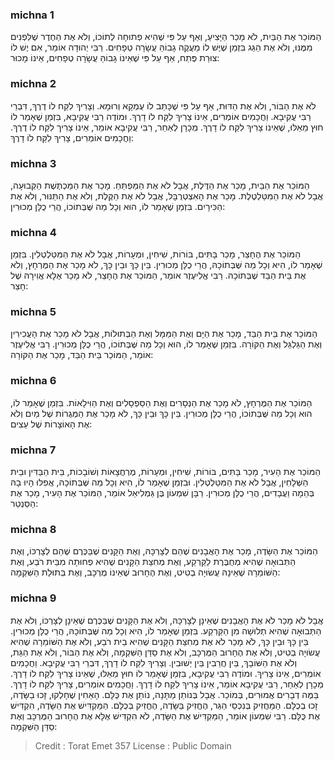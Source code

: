 
### michna 1
הַמּוֹכֵר אֶת הַבַּיִת, לֹא מָכַר הַיָּצִיעַ, וְאַף עַל פִּי שֶׁהִיא פְתוּחָה לְתוֹכוֹ, וְלֹא אֶת הַחֶדֶר שֶׁלִּפְנִים מִמֶּנּוּ, וְלֹא אֶת הַגַּג בִּזְמַן שֶׁיֶּשׁ לוֹ מַעֲקֶה גָבוֹהַּ עֲשָׂרָה טְפָחִים. רַבִּי יְהוּדָה אוֹמֵר, אִם יֶשׁ לוֹ צוּרַת פֶּתַח, אַף עַל פִּי שֶׁאֵינוֹ גָבוֹהַּ עֲשָׂרָה טְפָחִים, אֵינוֹ מָכוּר: 

### michna 2
לֹא אֶת הַבּוֹר, וְלֹא אֶת הַדּוּת, אַף עַל פִּי שֶׁכָּתַב לוֹ עֻמְקָא וְרוּמָא. וְצָרִיךְ לִקַּח לוֹ דֶרֶךְ, דִּבְרֵי רַבִּי עֲקִיבָא. וַחֲכָמִים אוֹמְרִים, אֵינוֹ צָרִיךְ לִקַּח לוֹ דָרֶךְ. וּמוֹדֶה רַבִּי עֲקִיבָא, בִּזְמַן שֶׁאָמַר לוֹ חוּץ מֵאֵלּוּ, שֶׁאֵינוֹ צָרִיךְ לִקַּח לוֹ דָרֶךְ. מְכָרָן לְאַחֵר, רַבִּי עֲקִיבָא אוֹמֵר, אֵינוֹ צָרִיך לִקַּח לוֹ דֶרֶךְ. וַחֲכָמִים אוֹמְרִים, צָרִיךְ לִקַּח לוֹ דָרֶךְ: 

### michna 3
הַמּוֹכֵר אֶת הַבַּיִת, מָכַר אֶת הַדֶּלֶת, אֲבָל לֹא אֶת הַמַּפְתֵּחַ. מָכַר אֶת הַמַּכְתֶּשֶׁת הַקְּבוּעָה, אֲבָל לֹא אֶת הַמִּטַּלְטֶלֶת. מָכַר אֶת הָאִצְטְרֻבָּל, אֲבָל לֹא אֶת הַקֶּלֶת, וְלֹא אֶת הַתַּנּוּר, וְלֹא אֶת הַכִּירָיִם. בִּזְמַן שֶׁאָמַר לוֹ, הוּא וְכָל מַה שֶּׁבְּתוֹכוֹ, הֲרֵי כֻלָּן מְכוּרִין: 

### michna 4
הַמּוֹכֵר אֶת הֶחָצֵר, מָכַר בָּתִּים, בּוֹרוֹת, שִׁיחִין, וּמְעָרוֹת, אֲבָל לֹא אֶת הַמִּטַּלְטְלִין. בִּזְמַן שֶׁאָמַר לוֹ, הִיא וְכָל מַה שֶּׁבְּתוֹכָהּ, הֲרֵי כֻלָּן מְכוּרִין. בֵּין כָּךְ וּבֵין כָּךְ, לֹא מָכַר אֶת הַמֶּרְחָץ, וְלֹא אֶת בֵּית הַבַּד שֶׁבְּתוֹכָהּ. רַבִּי אֱלִיעֶזֶר אוֹמֵר, הַמּוֹכֵר אֶת הֶחָצֵר, לֹא מָכַר אֶלָּא אֲוִירָהּ שֶׁל חָצֵר: 

### michna 5
הַמּוֹכֵר אֶת בֵּית הַבַּד, מָכַר אֶת הַיָּם וְאֶת הַמַּמָּל וְאֶת הַבְּתוּלוֹת, אֲבָל לֹא מָכַר אֶת הָעֲכִירִין וְאֶת הַגַּלְגַּל וְאֶת הַקּוֹרָה. בִּזְמַן שֶׁאָמַר לוֹ, הוּא וְכָל מַה שֶּׁבְּתוֹכוֹ, הֲרֵי כֻלָּן מְכוּרִין. רַבִּי אֱלִיעֶזֶר אוֹמֵר, הַמּוֹכֵר בֵּית הַבַּד, מָכַר אֶת הַקּוֹרָה: 

### michna 6
הַמּוֹכֵר אֶת הַמֶּרְחָץ, לֹא מָכַר אֶת הַנְּסָרִים וְאֶת הַסַּפְסָלִים וְאֶת הַוִּילָאוֹת. בִּזְמַן שֶׁאָמַר לוֹ, הוּא וְכָל מַה שֶּׁבְּתוֹכוֹ, הֲרֵי כֻלָּן מְכוּרִין. בֵּין כָּךְ וּבֵין כָּךְ, לֹא מָכַר אֶת הַמְּגֻרוֹת שֶׁל מַיִם וְלֹא אֶת הָאוֹצָרוֹת שֶׁל עֵצִים: 

### michna 7
הַמּוֹכֵר אֶת הָעִיר, מָכַר בָּתִּים, בּוֹרוֹת, שִׁיחִין, וּמְעָרוֹת, מֶרְחֲצָאוֹת וְשׁוֹבָכוֹת, בֵּית הַבַּדִּין וּבֵית הַשְּׁלָחִין, אֲבָל לֹא אֶת הַמִּטַּלְטְלִין. וּבִזְמַן שֶׁאָמַר לוֹ, הִיא וְכָל מַה שֶּׁבְּתוֹכָהּ, אֲפִלּוּ הָיוּ בָהּ בְּהֵמָה וַעֲבָדִים, הֲרֵי כֻלָּן מְכוּרִין. רַבָּן שִׁמְעוֹן בֶּן גַּמְלִיאֵל אוֹמֵר, הַמּוֹכֵר אֶת הָעִיר, מָכַר אֶת הַסַּנְטֵר: 

### michna 8
הַמּוֹכֵר אֶת הַשָּׂדֶה, מָכַר אֶת הָאֲבָנִים שֶׁהֵם לְצָרְכָּהּ, וְאֶת הַקָּנִים שֶׁבַּכֶּרֶם שֶׁהֵם לְצָרְכּוֹ, וְאֶת הַתְּבוּאָה שֶׁהִיא מְחֻבֶּרֶת לַקַּרְקַע, וְאֶת מְחִצַּת הַקָּנִים שֶׁהִיא פְחוּתָה מִבֵּית רֹבַע, וְאֶת הַשּׁוֹמֵרָה שֶׁאֵינָהּ עֲשׂוּיָה בְטִיט, וְאֶת הֶחָרוּב שֶׁאֵינוֹ מֻרְכָּב, וְאֶת בְּתוּלַת הַשִּׁקְמָה: 

### michna 9
אֲבָל לֹא מָכַר לֹא אֶת הָאֲבָנִים שֶׁאֵינָן לְצָרְכָּהּ, וְלֹא אֶת הַקָּנִים שֶׁבַּכֶּרֶם שֶׁאֵינָן לְצָרְכּוֹ, וְלֹא אֶת הַתְּבוּאָה שֶׁהִיא תְלוּשָׁה מִן הַקַּרְקַע. בִּזְמַן שֶׁאָמַר לוֹ, הִיא וְכָל מַה שֶּׁבְּתוֹכָהּ, הֲרֵי כֻלָּן מְכוּרִין. בֵּין כָּךְ וּבֵין כָּךְ, לֹא מָכַר לֹא אֶת מְחִצַּת הַקָּנִים שֶׁהִיא בֵית רֹבַע, וְלֹא אֶת הַשּׁוֹמֵרָה שֶׁהִיא עֲשׂוּיָה בְטִיט, וְלֹא אֶת הֶחָרוּב הַמֻּרְכָּב, וְלֹא אֶת סַדַּן הַשִּׁקְמָה, וְלֹא אֶת הַבּוֹר, וְלֹא אֶת הַגַּת, וְלֹא אֶת הַשּׁוֹבָךְ, בֵּין חֲרֵבִין בֵּין יְשׁוּבִין. וְצָרִיךְ לִקַּח לוֹ דָרֶךְ, דִּבְרֵי רַבִּי עֲקִיבָא. וַחֲכָמִים אוֹמְרִים, אֵינוֹ צָרִיךְ. וּמוֹדֶה רַבִּי עֲקִיבָא, בִּזְמַן שֶׁאָמַר לוֹ חוּץ מֵאֵלּוּ, שֶׁאֵינוֹ צָרִיךְ לִקַּח לוֹ דָרֶךְ. מְכָרָן לְאַחֵר, רַבִּי עֲקִיבָא אוֹמֵר, אֵינוֹ צָרִיךְ לִקַּח לוֹ דָרֶךְ. וַחֲכָמִים אוֹמְרִים, צָרִיךְ לִקַּח לוֹ דָרֶךְ. בַּמֶּה דְבָרִים אֲמוּרִים, בְּמוֹכֵר. אֲבָל בְּנוֹתֵן מַתָּנָה, נוֹתֵן אֶת כֻּלָּם. הָאַחִין שֶׁחָלְקוּ, זָכוּ בַשָּׂדֶה, זָכוּ בְכֻלָּם. הַמַּחֲזִיק בְּנִכְסֵי הַגֵּר, הֶחֱזִיק בַּשָּׂדֶה, הֶחֱזִיק בְּכֻלָּם. הַמַּקְדִּישׁ אֶת הַשָּׂדֶה, הִקְדִּישׁ אֶת כֻּלָּם. רַבִּי שִׁמְעוֹן אוֹמֵר, הַמַּקְדִּישׁ אֶת הַשָּׂדֶה, לֹא הִקְדִּישׁ אֶלָּא אֶת הֶחָרוּב הַמֻּרְכָּב וְאֶת סַדַּן הַשִּׁקְמָה: 

>Credit : Torat Emet 357
>License : Public Domain 